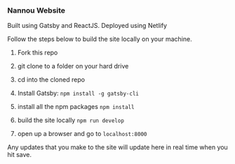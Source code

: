 ### Nannou Website

Built using Gatsby and ReactJS. Deployed using Netlify 

Follow the steps below to build the site locally on your machine. 

1. Fork this repo
2. git clone to a folder on your hard drive 
3. cd into the cloned repo 
4. Install Gatsby: 
```npm install -g gatsby-cli```

5. install all the npm packages ```npm install```
6. build the site locally ```npm run develop```
7. open up a browser and go to ```localhost:8000```

Any updates that you make to the site will update here in real time when you hit save. 